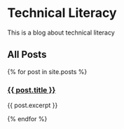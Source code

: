 # Technical Literacy

This is a blog about technical literacy

## All Posts

<div>
  {% for post in site.posts %}
    <h3><a href="{{site.baseurl}}/{{ post.url }}">{{ post.title }}</a></h3>
    <p>{{ post.excerpt }}</p>
  {% endfor %}
</div>
